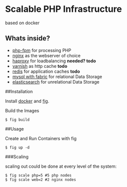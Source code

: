 # Scalable PHP Infrastructure

based on docker

## Whats inside?

* [php-fpm](http://php-fpm.org/) for processing PHP
* [nginx](http://nginx.org/) as the webserver of choice
* [haproxy](http://www.haproxy.org/) for loadbalancing **needed? todo**
* [varnish](https://www.varnish-cache.org/) as http cache **todo**
* [redis](http://redis.io/) for application caches **todo**
* [mysql with fabric](http://dev.mysql.com/downloads/fabric/) for relational Data Storage
* [elasticsearch](http://www.elasticsearch.org/) for unrelational Data Storage

##Installation

Install [docker](https://www.docker.com/) and [fig](http://www.fig.sh/).

Build the Images

```
$ fig build
```

##Usage

Create and Run Containers with fig

```
$ fig up -d
```

###Scaling

scaling out could be done at every level of the system:

```
$ fig scale php=5 #5 php nodes
$ fig scale web=2 #2 nginx nodes
```
